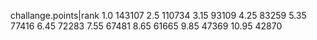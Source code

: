 challange.points|rank
1.0     143107
2.5     110734
3.15     93109
4.25     83259
5.35     77416
6.45     72283
7.55     67481
8.65     61665
9.85     47369
10.95    42870
